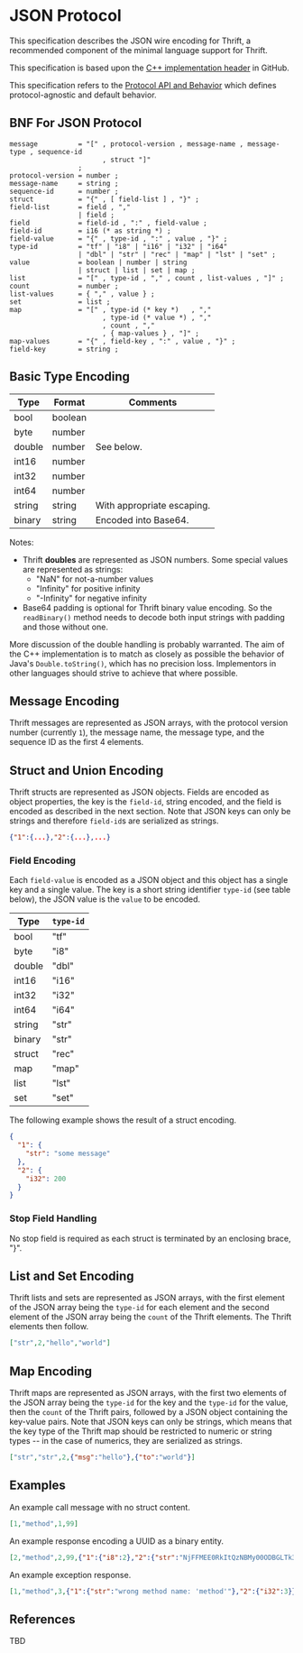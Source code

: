 # JSON Protocol


This specification describes the JSON wire encoding for Thrift, a recommended component of the minimal language support for Thrift.

This specification is based upon the [C++ implementation header](https://github.com/apache/thrift/blob/master/lib/cpp/src/thrift/protocol/TJSONProtocol.h) in GitHub.

This specification refers to the [Protocol API and Behavior](https://johnstonskj.github.io/thrift-specs/protocol-api) which defines protocol-agnostic and default behavior.

## BNF For JSON Protocol

```ebnf
message          = "[" , protocol-version , message-name , message-type , sequence-id
                       , struct "]" 
                 ;
protocol-version = number ;
message-name     = string ;
sequence-id      = number ;
struct           = "{" , [ field-list ] , "}" ;
field-list       = field , ","
                 | field ;
field            = field-id , ":" , field-value ;
field-id         = i16 (* as string *) ;
field-value      = "{" , type-id , ":" , value , "}" ;
type-id          = "tf" | "i8" | "i16" | "i32" | "i64" 
                 | "dbl" | "str" | "rec" | "map" | "lst" | "set" ;
value            = boolean | number | string 
                 | struct | list | set | map ;
list             = "[" , type-id , "," , count , list-values , "]" ;
count            = number ;
list-values      = { "," , value } ;
set              = list ;
map              = "[" , type-id (* key *)   , "," 
                       , type-id (* value *) , "," 
                       , count , "," 
                       , { map-values } , "]" ;
map-values       = "{" , field-key , ":" , value , "}" ;
field-key        = string ;
```

## Basic Type Encoding

Type   | Format   | Comments
-------|----------|---------
bool   | boolean  |
byte   | number   |
double | number   | See below.
int16  | number   |
int32  | number   |
int64  | number   |
string | string   | With appropriate escaping.
binary | string   | Encoded into Base64.

Notes:

* Thrift **doubles** are represented as JSON numbers. Some special values are represented as strings:
  * "NaN" for not-a-number values
  * "Infinity" for positive infinity
  * "-Infinity" for negative infinity
* Base64 padding is optional for Thrift binary value encoding. So the `readBinary()` method needs to decode both input strings with padding and those without one.

More discussion of the double handling is probably warranted. The aim of the C++ implementation is to match as closely as possible the behavior of Java's `Double.toString()`, which has no precision loss.  Implementors in other languages should strive to achieve that where possible. 

## Message Encoding

Thrift messages are represented as JSON arrays, with the protocol version number (currently `1`), the message name, the message type, and the sequence ID as the first 4 elements.

## Struct and Union Encoding

Thrift structs are represented as JSON objects. Fields are encoded as object properties, the key is the `field-id`, string encoded, and the field is encoded as described in the next section. Note that JSON keys can only be strings and therefore `field-id`s are serialized as strings.

```json
{"1":{...},"2":{...},...}
```

### Field Encoding

Each `field-value` is encoded as a JSON object and this object has a single key and a single value. The key is a short string identifier `type-id` (see table below), the JSON value is the `value` to be encoded.

Type   | `type-id`   
-------|----------
bool   | "tf"    
byte   | "i8"    
double | "dbl"   
int16  | "i16"   
int32  | "i32"   
int64  | "i64"   
string | "str"   
binary | "str"   
struct | "rec"   
map    | "map"   
list   | "lst"   
set    | "set"   

The following example shows the result of a struct encoding.

```json
{
  "1": {
    "str": "some message"
  },
  "2": {
    "i32": 200
  }
}
```

### Stop Field Handling

No stop field is required as each struct is terminated by an enclosing brace, "}".

## List and Set Encoding

Thrift lists and sets are represented as JSON arrays, with the first element of the JSON array being the `type-id` for each element and the second element of the JSON array being the `count` of the Thrift elements. The Thrift elements then follow.

```json
["str",2,"hello","world"]
```

## Map Encoding

Thrift maps are represented as JSON arrays, with the first two elements of the JSON array being the `type-id` for the key and the `type-id` for the value, then the `count` of the Thrift pairs, followed by a JSON object containing the key-value pairs. Note that JSON keys can only be strings, which means that the key type of the Thrift map should be restricted to numeric or string types -- in the case of numerics, they are serialized as strings.

```json
["str","str",2,{"msg":"hello"},{"to":"world"}]
```

## Examples

An example call message with no struct content.

```json
[1,"method",1,99]
```

An example response encoding a UUID as a binary entity.

```json
[2,"method",2,99,{"1":{"i8":2},"2":{"str":"NjFFMEE0RkItQzNBMy00ODBGLTk3MjgtODc4MDg3M0Q1OTVFCg=="}}]
```

An example exception response.

```json
[1,"method",3,{"1":{"str":"wrong method name: 'method'"},"2":{"i32":3}}]
```

## References

TBD
